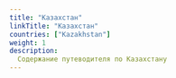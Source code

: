 ```yaml
---
title: "Казахстан"
linkTitle: "Казахстан"
countries: ["Kazakhstan"]
weight: 1
description: 
  Содержание путеводителя по Казахстану
---
```

